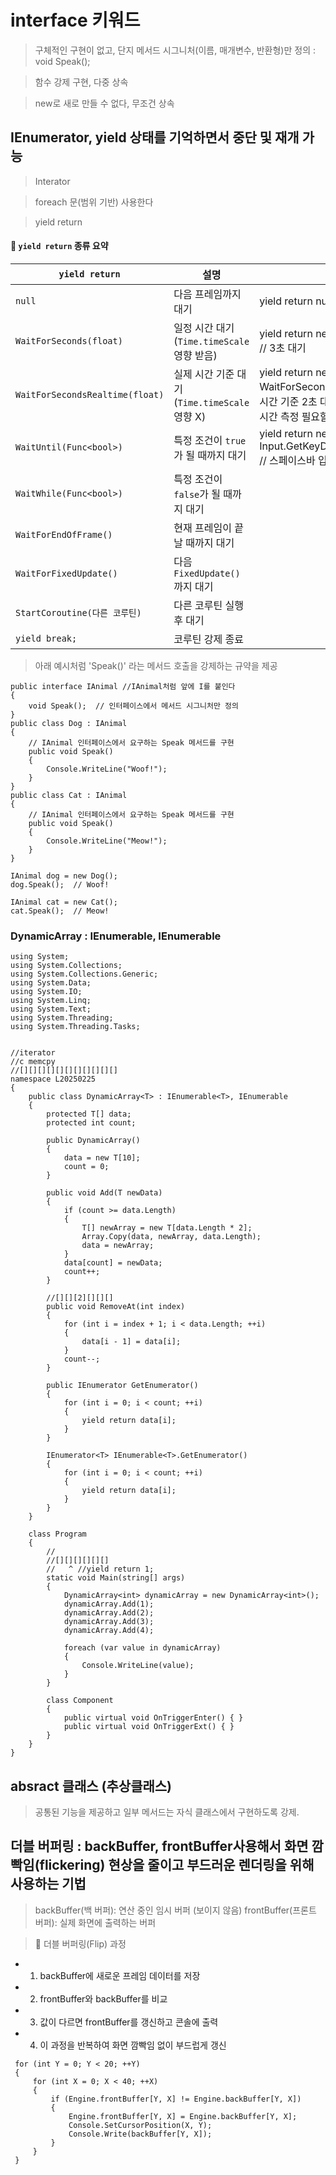# interface 키워드
> 구체적인 구현이 없고, 단지 메서드 시그니처(이름, 매개변수, 반환형)만 정의 : void Speak();

> 함수 강제 구현, 다중 상속

> new로 새로 만들 수 없다, 무조건 상속

## IEnumerator, yield 상태를 기억하면서 중단 및 재개 가능
> Interator

> foreach 문(범위 기반) 사용한다

> yield return
#### 🚀 `yield return` 종류 요약

| `yield return` | 설명 | 예시 |
|--------------|--------------------------------------|--------------|
| `null` | 다음 프레임까지 대기 | yield return null; |
| `WaitForSeconds(float)` | 일정 시간 대기 (`Time.timeScale` 영향 받음) | yield return new WaitForSeconds(3f);  // 3초 대기 |
| `WaitForSecondsRealtime(float)` | 실제 시간 기준 대기 (`Time.timeScale` 영향 X) | yield return new WaitForSecondsRealtime(2f);  // 실제 시간 기준 2초 대기(Pause에서도 정확한 시간 측정 필요할 때) |
| `WaitUntil(Func<bool>)` | 특정 조건이 `true`가 될 때까지 대기 | yield return new WaitUntil(() => Input.GetKeyDown(KeyCode.Space)); // 스페이스바 입력 시 실행 |
| `WaitWhile(Func<bool>)` | 특정 조건이 `false`가 될 때까지 대기 ||
| `WaitForEndOfFrame()` | 현재 프레임이 끝날 때까지 대기 ||
| `WaitForFixedUpdate()` | 다음 `FixedUpdate()`까지 대기 ||
| `StartCoroutine(다른 코루틴)` | 다른 코루틴 실행 후 대기 ||
| `yield break;` | 코루틴 강제 종료 ||


> 아래 예시처럼 'Speak()' 라는 메서드 호출을 강제하는 규약을 제공
```
public interface IAnimal //IAnimal처럼 앞에 I를 붙인다
{
    void Speak();  // 인터페이스에서 메서드 시그니처만 정의
}
public class Dog : IAnimal
{
    // IAnimal 인터페이스에서 요구하는 Speak 메서드를 구현
    public void Speak()
    {
        Console.WriteLine("Woof!");
    }
}
public class Cat : IAnimal
{
    // IAnimal 인터페이스에서 요구하는 Speak 메서드를 구현
    public void Speak()
    {
        Console.WriteLine("Meow!");
    }
}

IAnimal dog = new Dog();
dog.Speak();  // Woof!

IAnimal cat = new Cat();
cat.Speak();  // Meow!
```
### DynamicArray<T> : IEnumerable<T>, IEnumerable
```
using System;
using System.Collections;
using System.Collections.Generic;
using System.Data;
using System.IO;
using System.Linq;
using System.Text;
using System.Threading;
using System.Threading.Tasks;


//iterator
//c memcpy
//[][][][][][][][][][][]
namespace L20250225
{
    public class DynamicArray<T> : IEnumerable<T>, IEnumerable
    {
        protected T[] data;
        protected int count;

        public DynamicArray()
        {
            data = new T[10];
            count = 0;
        }

        public void Add(T newData)
        {
            if (count >= data.Length)
            {
                T[] newArray = new T[data.Length * 2];
                Array.Copy(data, newArray, data.Length);
                data = newArray;
            }
            data[count] = newData;
            count++;
        }

        //[][][2][][][]
        public void RemoveAt(int index)
        {
            for (int i = index + 1; i < data.Length; ++i)
            {
                data[i - 1] = data[i];
            }
            count--;
        }

        public IEnumerator GetEnumerator()
        {
            for (int i = 0; i < count; ++i)
            {
                yield return data[i];
            }
        }

        IEnumerator<T> IEnumerable<T>.GetEnumerator()
        {
            for (int i = 0; i < count; ++i)
            {
                yield return data[i];
            }
        }
    }

    class Program
    {
        //  
        //[][][][][][]
        //   ^ //yield return 1;
        static void Main(string[] args)
        {
            DynamicArray<int> dynamicArray = new DynamicArray<int>();
            dynamicArray.Add(1);
            dynamicArray.Add(2);
            dynamicArray.Add(3);
            dynamicArray.Add(4);

            foreach (var value in dynamicArray)
            {
                Console.WriteLine(value);
            }
        }

        class Component
        {
            public virtual void OnTriggerEnter() { }
            public virtual void OnTriggerExt() { }
        }
    }
}
```
## absract 클래스 (추상클래스)
> 공통된 기능을 제공하고 일부 메서드는 자식 클래스에서 구현하도록 강제.

## 더블 버퍼링 :  backBuffer, frontBuffer사용해서 화면 깜빡임(flickering) 현상을 줄이고 부드러운 렌더링을 위해 사용하는 기법
> backBuffer(백 버퍼): 연산 중인 임시 버퍼 (보이지 않음)
> frontBuffer(프론트 버퍼): 실제 화면에 출력하는 버퍼

> 📌 더블 버퍼링(Flip) 과정
* 1. backBuffer에 새로운 프레임 데이터를 저장
* 2. frontBuffer와 backBuffer를 비교
* 3. 값이 다르면 frontBuffer를 갱신하고 콘솔에 출력
* 4. 이 과정을 반복하여 화면 깜빡임 없이 부드럽게 갱신
```
 for (int Y = 0; Y < 20; ++Y)
 {
     for (int X = 0; X < 40; ++X)
     {
         if (Engine.frontBuffer[Y, X] != Engine.backBuffer[Y, X])
         {
             Engine.frontBuffer[Y, X] = Engine.backBuffer[Y, X];
             Console.SetCursorPosition(X, Y);
             Console.Write(backBuffer[Y, X]);
         }
     }
 }
```
> 
